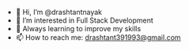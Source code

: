 - 👋 Hi, I’m @drashtantnayak
- 👀 I’m interested in Full Stack Development
- 🌱 Always learning to improve my skills
- 📫 How to reach me: drashtant391993@gmail.com

<!---
nayakdrashtant/nayakdrashtant is a ✨ special ✨ repository because its `README.md` (this file) appears on your GitHub profile.
You can click the Preview link to take a look at your changes.
--->
